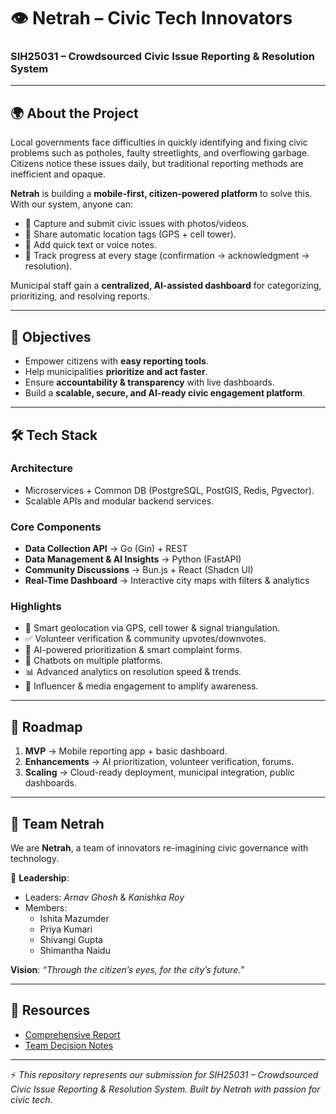 # 👁️ Netrah – Civic Tech Innovators  

### SIH25031 – Crowdsourced Civic Issue Reporting & Resolution System  

---

## 🌍 About the Project  
Local governments face difficulties in quickly identifying and fixing civic problems such as potholes, faulty streetlights, and overflowing garbage. Citizens notice these issues daily, but traditional reporting methods are inefficient and opaque.  

**Netrah** is building a **mobile-first, citizen-powered platform** to solve this.  
With our system, anyone can:  
- 📸 Capture and submit civic issues with photos/videos.  
- 📍 Share automatic location tags (GPS + cell tower).  
- 📝 Add quick text or voice notes.  
- 🔔 Track progress at every stage (confirmation → acknowledgment → resolution).  

Municipal staff gain a **centralized, AI-assisted dashboard** for categorizing, prioritizing, and resolving reports.  

---

## 🎯 Objectives  
- Empower citizens with **easy reporting tools**.  
- Help municipalities **prioritize and act faster**.  
- Ensure **accountability & transparency** with live dashboards.  
- Build a **scalable, secure, and AI-ready civic engagement platform**.  

---

## 🛠️ Tech Stack  

### **Architecture**  
- Microservices + Common DB (PostgreSQL, PostGIS, Redis, Pgvector).  
- Scalable APIs and modular backend services.  

### **Core Components**  
- **Data Collection API** → Go (Gin) + REST  
- **Data Management & AI Insights** → Python (FastAPI)  
- **Community Discussions** → Bun.js + React (Shadcn UI)  
- **Real-Time Dashboard** → Interactive city maps with filters & analytics  

### **Highlights**  
- 🧭 Smart geolocation via GPS, cell tower & signal triangulation.  
- ✅ Volunteer verification & community upvotes/downvotes.  
- 🤖 AI-powered prioritization & smart complaint forms.  
- 💬 Chatbots on multiple platforms.  
- 📊 Advanced analytics on resolution speed & trends.  
- 📰 Influencer & media engagement to amplify awareness.  

---

## 📌 Roadmap  

1. **MVP** → Mobile reporting app + basic dashboard.  
2. **Enhancements** → AI prioritization, volunteer verification, forums.  
3. **Scaling** → Cloud-ready deployment, municipal integration, public dashboards.  

---

## 👥 Team Netrah  
We are **Netrah**, a team of innovators re-imagining civic governance with technology.  

👤 **Leadership**:  
- Leaders: *Arnav Ghosh* & *Kanishka Roy*
- Members:
    - Ishita Mazumder
    - Priya Kumari
    - Shivangi Gupta
    - Shimantha Naidu  

**Vision**: *“Through the citizen’s eyes, for the city’s future.”*  

---

## 📂 Resources  
- [Comprehensive Report](./Comprehensive%20Report_%20Civic%20Complaints%20Reporting%20a.md)  
- [Team Decision Notes](./discussion.md)  

---

⚡ *This repository represents our submission for SIH25031 – Crowdsourced Civic Issue Reporting & Resolution System. Built by Netrah with passion for civic tech.*  
